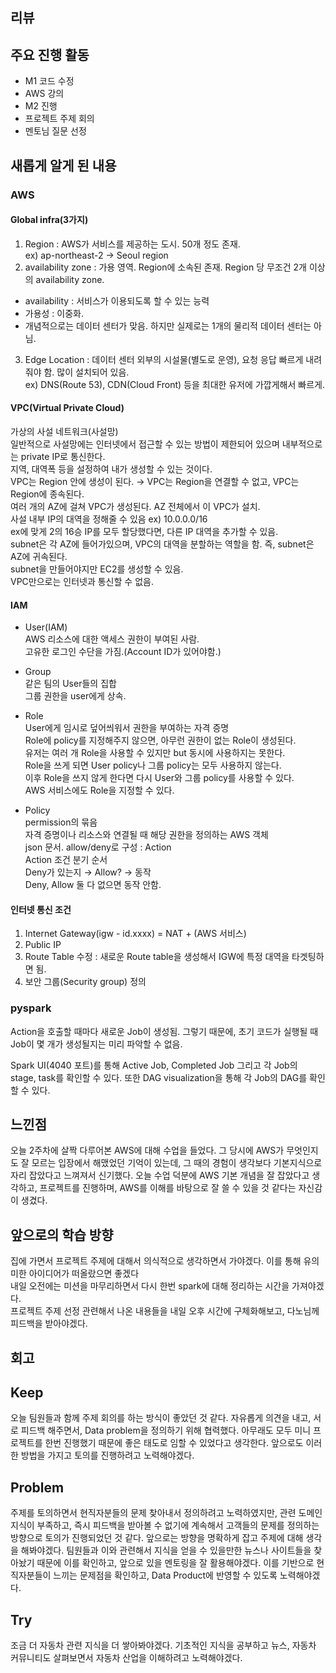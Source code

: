## 리뷰
## 주요 진행 활동
- M1 코드 수정
- AWS 강의
- M2 진행
- 프로젝트 주제 회의
- 멘토님 질문 선정

## 새롭게 알게 된 내용

### AWS

#### Global infra(3가지)

1. Region : AWS가 서비스를 제공하는 도시. 50개 정도 존재.</br>
ex) ap-northeast-2 → Seoul region
2. availability zone : 가용 영역. Region에 소속된 존재. Region 당 무조건 2개 이상의 availability zone.
- availability : 서비스가 이용되도록 할 수 있는 능력
- 가용성 : 이중화.
- 개념적으로는 데이터 센터가 맞음. 하지만 실제로는 1개의 물리적 데이터 센터는 아님.
3. Edge Location : 데이터 센터 외부의 시설물(별도로 운영), 요청 응답 빠르게 내려줘야 함. 많이 설치되어 있음.</br>
ex) DNS(Route 53), CDN(Cloud Front) 등을 최대한 유저에 가깝게해서 빠르게.

#### VPC(Virtual Private Cloud)

가상의 사설 네트워크(사설망)</br>
일반적으로 사설망에는 인터넷에서 접근할 수 있는 방법이 제한되어 있으며 내부적으로는 private IP로 통신한다.</br>
지역, 대역폭 등을 설정하여 내가 생성할 수 있는 것이다.</br>
VPC는 Region 안에 생성이 된다. → VPC는 Region을 연결할 수 없고, VPC는 Region에 종속된다.</br>
여러 개의 AZ에 걸쳐 VPC가 생성된다. AZ 전체에서 이 VPC가 설치.</br>
사설 내부 IP의 대역을 정해줄 수 있음 ex) 10.0.0.0/16</br>
ex에 맞게 2의 16승 IP를 모두 할당했다면, 다른 IP 대역을 추가할 수 있음.</br>
subnet은 각 AZ에 들어가있으며, VPC의 대역을 분할하는 역할을 함. 즉, subnet은 AZ에 귀속된다.</br>
subnet을 만들어야지만 EC2를 생성할 수 있음.</br>
VPC만으로는 인터넷과 통신할 수 없음.</br>

#### IAM
- User(IAM)</br>
AWS 리소스에 대한 액세스 권한이 부여된 사람.</br>
고유한 로그인 수단을 가짐.(Account ID가 있어야함.)

- Group</br>
같은 팀의 User들의 집합</br>
그룹 권한을 user에게 상속.

- Role</br>
User에게 임시로 덮어씌워서 권한을 부여하는 자격 증명</br>
Role에 policy를 지정해주지 않으면, 아무런 권한이 없는 Role이 생성된다.</br>
유저는 여러 개 Role을 사용할 수 있지만 but 동시에 사용하지는 못한다.</br>
Role을 쓰게 되면 User policy나 그룹 policy는 모두 사용하지 않는다.</br>
이후 Role을 쓰지 않게 한다면 다시 User와 그룹 policy를 사용할 수 있다.</br>
AWS 서비스에도 Role을 지정할 수 있다.</br>

- Policy</br>
permission의 묶음</br>
자격 증명이나 리소스와 연결될 때 해당 권한을 정의하는 AWS 객체</br>
json 문서. allow/deny로 구성 : Action</br>
Action 조건 분기 순서</br>
Deny가 있는지 → Allow? → 동작</br>
Deny, Allow 둘 다 없으면 동작 안함.</br>

#### 인터넷 통신 조건

1. Internet Gateway(igw - id.xxxx) = NAT + (AWS 서비스)
2. Public IP
3. Route Table 수정 : 새로운 Route table을 생성해서 IGW에 특정 대역을 타겟팅하면 됨.
4. 보안 그룹(Security group) 정의

### pyspark
Action을 호출할 때마다 새로운 Job이 생성됨. 그렇기 때문에, 초기 코드가 실행될 때 Job이 몇 개가 생성될지는 미리 파악할 수 없음.

Spark UI(4040 포트)를 통해 Active Job, Completed Job 그리고 각 Job의 stage, task를 확인할 수 있다. 또한 DAG visualization을 통해 각 Job의 DAG를 확인할 수 있다.

## 느낀점
오늘 2주차에 살짝 다루어본 AWS에 대해 수업을 들었다. 그 당시에 AWS가 무엇인지도 잘 모르는 입장에서 해맸었던 기억이 있는데, 그 때의 경험이 생각보다 기본지식으로 자리 잡았다고 느껴져서 신기했다. 오늘 수업 덕분에 AWS 기본 개념을 잘 잡았다고 생각하고, 프로젝트를 진행하며, AWS를 이해를 바탕으로 잘 쓸 수 있을 것 같다는 자신감이 생겼다.

## 앞으로의 학습 방향
집에 가면서 프로젝트 주제에 대해서 의식적으로 생각하면서 가야겠다. 이를 통해 유의미한 아이디어가 떠올랐으면 좋겠다</br>
내일 오전에는 미션을 마무리하면서 다시 한번 spark에 대해 정리하는 시간을 가져야겠다.</br>
프로젝트 주제 선정 관련해서 나온 내용들을 내일 오후 시간에 구체화해보고, 다노님께 피드백을 받아야겠다.

## 회고
## Keep
오늘 팀원들과 함께 주제 회의를 하는 방식이 좋았던 것 같다. 자유롭게 의견을 내고, 서로 피드백 해주면서, Data problem을 정의하기 위해 협력했다. 아무래도 모두 미니 프로젝트를 한번 진행했기 때문에 좋은 태도로 임할 수 있었다고 생각한다. 앞으로도 이러한 방법을 가지고 토의를 진행하려고 노력해야겠다.

## Problem
주제를 토의하면서 현직자분들의 문제 찾아내서 정의하려고 노력하였지만, 관련 도메인 지식이 부족하고, 즉시 피드백을 받아볼 수 없기에 계속해서 고객들의 문제를 정의하는 방향으로 토의가 진행되었던 것 같다. 앞으로는 방향을 명확하게 잡고 주제에 대해 생각을 해봐야겠다.
팀원들과 이와 관련해서 지식을 얻을 수 있을만한 뉴스나 사이트들을 찾아놨기 때문에 이를 확인하고, 앞으로 있을 멘토링을 잘 활용해야겠다. 이를 기반으로 현직자분들이 느끼는 문제점을 확인하고, Data Product에 반영할 수 있도록 노력해야겠다.

## Try
조금 더 자동차 관련 지식을 더 쌓아봐야겠다. 기초적인 지식을 공부하고 뉴스, 자동차 커뮤니티도 살펴보면서 자동차 산업을 이해하려고 노력해야겠다.